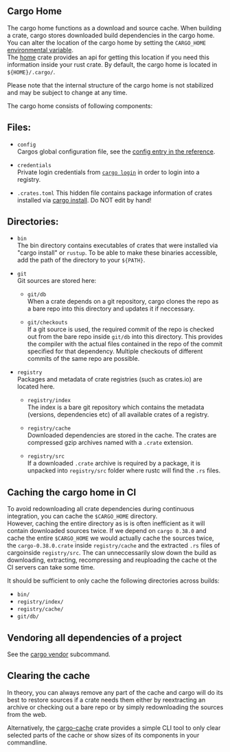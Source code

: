 ## Cargo Home

The cargo home functions as a download and source cache.
When building a crate, cargo stores downloaded build dependencies in the cargo home.  
You can alter the location of the cargo home by setting the `CARGO_HOME` [environmental variable](../reference/environment-variables.html).  
The [home](https://crates.io/crates/home) crate provides an api for getting this location if you need this information inside your rust crate.
By default, the cargo home is located in `${HOME}/.cargo/`.

Please note that the internal structure of the cargo home is not stabilized and may be subject to change at any time.

The cargo home consists of following components:

## Files:

* `config`  
	Cargos global configuration file, see the [config entry in the reference](../reference/config.html).

* `credentials`  
 	Private login credentials from [`cargo login`](../commands/cargo-login.html) in order to login into a registry.

* `.crates.toml`
	This hidden file contains package information of crates installed via [cargo install](../commands/cargo-install.html). Do NOT edit by hand!

## Directories:

* `bin`  
The bin directory contains executables of crates that were installed via "cargo install" or `rustup`.
To be able to make these binaries accessible, add the path of the directory to your `${PATH}`.

 *  `git`  
	Git sources are stored here:
	
    * `git/db`  
		When a crate depends on a git repository, cargo clones the repo as a bare repo into this directory and updates it if neccessary.
	
    * `git/checkouts`  
		If a git source is used, the required commit of the repo is checked out from the bare repo inside `git/db` into this directory.
		This provides the compiler with the actual files contained in the repo of the commit specified for that dependency.
		Multiple checkouts of different commits of the same repo are possible.

* `registry`  
	Packages and metadata of crate registries (such as crates.io) are located here.
	
  * `registry/index`  
		The index is a bare git repository which contains the metadata (versions, dependencies etc) of all available crates of a registry.

  *  `registry/cache`  
		Downloaded dependencies are stored in the cache. The crates are compressed gzip archives named with a `.crate` extension.
	
  * `registry/src`  
		If a downloaded `.crate` archive is required by a package, it is unpacked into `registry/src` folder where rustc will find the `.rs` files.


## Caching the cargo home in CI

To avoid redownloading all crate dependencies during continuous integration, you can cache the `$CARGO_HOME` directory.  
However, caching the entire directory as is is often inefficient as it will contain downloaded sources twice.
If we depend on `cargo 0.38.0` and cache the entire `$CARGO_HOME` we would actually cache the sources twice, the `cargo-0.38.0.crate` inside `registry/cache` and the extracted `.rs` files of cargoinside `registry/src`.
The can unneccessarily slow down the build as downloading, extracting, recompressing and reuploading the cache ot the CI servers can take some time.

It should be sufficient to only cache the following directories across builds:

* `bin/`
* `registry/index/`
* `registry/cache/`
* `git/db/`



## Vendoring all dependencies of a project

See the [cargo vendor](commands/cargo-vendor.md) subcommand.



## Clearing the cache

In theory, you can always remove any part of the cache and cargo will do its best to restore sources if a crate needs them either by reextracting an archive or checking out a bare repo or by simply redownloading the sources from the web.

Alternatively, the [cargo-cache](https://crates.io/crates/cargo-cache) crate provides a simple CLI tool to only clear selected parts of the cache or show sizes of its components in your commandline. 
